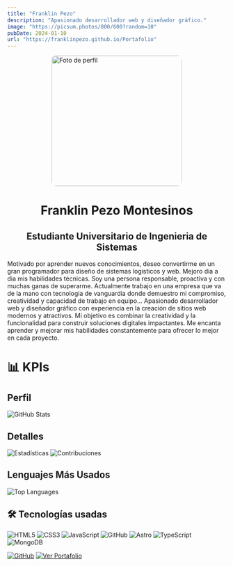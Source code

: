 ```yaml
---
title: "Franklin Pezo"
description: "Apasionado desarrollador web y diseñador gráfico."
image: "https://picsum.photos/800/600?random=10"
pubDate: 2024-01-10
url: "https://franklinpezo.github.io/Portafolio"
---
```


<img src="https://franklinpezo.github.io/Portafolio/img/fotofranklin.png" 
width="300"  style="border-radius: 10px; display: block; margin: 0 auto;" alt="Foto de perfil"/>

<div style="text-align: center;">
  <h1>Franklin Pezo Montesinos</h1>
  <h2>Estudiante Universitario de Ingenieria de Sistemas</h2>
</div>

Motivado por aprender nuevos conocimientos, deseo convertirme en un gran programador para diseño de sistemas logisticos y web. Mejoro dia a dia mis habilidades técnicas. Soy una persona responsable, proactiva y con muchas ganas de superarme. Actualmente trabajo en una empresa que va de la mano con tecnologia de vanguardia donde demuestro mi compromiso, creatividad y capacidad de trabajo en equipo... 
Apasionado desarrollador web y diseñador gráfico con experiencia en la creación de sitios web modernos y atractivos. Mi objetivo es combinar la creatividad y la funcionalidad para construir soluciones digitales impactantes. Me encanta aprender y mejorar mis habilidades constantemente para ofrecer lo mejor en cada proyecto.

# 📊 KPIs
## Perfil
![GitHub Stats](https://github-readme-stats.vercel.app/api?username=Franklinpezo&show_icons=true)

## Detalles
![Estadísticas](https://github-readme-stats.vercel.app/api?username=Franklinpezo&show_icons=true&theme=radical)
![Contribuciones](https://img.shields.io/github/commit-activity/y/franklinpezo/tu-repo?label=Commits)

## Lenguajes Más Usados
![Top Languages](https://github-readme-stats.vercel.app/api/top-langs/?username=Franklinpezo&layout=compact)

## 🛠️ Tecnologías usadas  
![HTML5](https://img.shields.io/badge/HTML5-E34F26?logo=html5&logoColor=white)
![CSS3](https://img.shields.io/badge/CSS3-1572B6?logo=css3&logoColor=white)
![JavaScript](https://img.shields.io/badge/JavaScript-F7DF1E?logo=javascript&logoColor=black)
![GitHub](https://img.shields.io/badge/GitHub-181717?logo=github&logoColor=white)
![Astro](https://img.shields.io/badge/Astro-FF5D01?logo=astro&logoColor=white)
![TypeScript](https://img.shields.io/badge/TypeScript-3178C6?logo=typescript&logoColor=white)
![MongoDB](https://img.shields.io/badge/MongoDB-47A248?logo=mongodb&logoColor=white)

[![GitHub](https://img.shields.io/badge/GitHub-181717?style=for-the-badge&logo=github&logoColor=white)](https://github.com/FranklinPezo)
[![Ver Portafolio](https://img.shields.io/badge/Ver%20Portafolio-007ACC?style=for-the-badge&logo=google-chrome&logoColor=white)](https://franklinpezo.github.io/Portafolio/)


